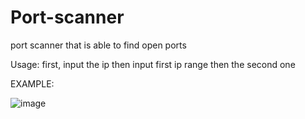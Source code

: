 # Port-scanner
port scanner that is able to find open ports

Usage:
first, input the ip
then input first ip range
then the second one

EXAMPLE:

![image](https://user-images.githubusercontent.com/85068126/169378937-683a4516-4cd7-490c-8d20-debcea8731f5.png)
